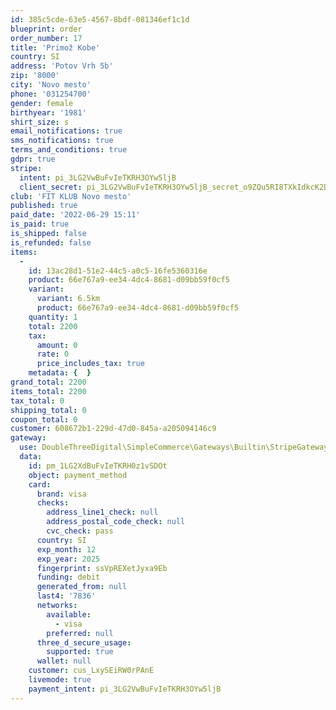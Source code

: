 ```yaml
---
id: 385c5cde-63e5-4567-8bdf-081346ef1c1d
blueprint: order
order_number: 17
title: 'Primož Kobe'
country: SI
address: 'Potov Vrh 5b'
zip: '8000'
city: 'Novo mesto'
phone: '031254700'
gender: female
birthyear: '1981'
shirt_size: s
email_notifications: true
sms_notifications: true
terms_and_conditions: true
gdpr: true
stripe:
  intent: pi_3LG2VwBuFvIeTKRH3OYw5ljB
  client_secret: pi_3LG2VwBuFvIeTKRH3OYw5ljB_secret_o9ZQu5RI8TXkIdkcK2Dwj6U74
club: 'FIT KLUB Novo mesto'
published: true
paid_date: '2022-06-29 15:11'
is_paid: true
is_shipped: false
is_refunded: false
items:
  -
    id: 13ac28d1-51e2-44c5-a0c5-16fe5360316e
    product: 66e767a9-ee34-4dc4-8681-d09bb59f0cf5
    variant:
      variant: 6.5km
      product: 66e767a9-ee34-4dc4-8681-d09bb59f0cf5
    quantity: 1
    total: 2200
    tax:
      amount: 0
      rate: 0
      price_includes_tax: true
    metadata: {  }
grand_total: 2200
items_total: 2200
tax_total: 0
shipping_total: 0
coupon_total: 0
customer: 608672b1-229d-47d0-845a-a205094146c9
gateway:
  use: DoubleThreeDigital\SimpleCommerce\Gateways\Builtin\StripeGateway
  data:
    id: pm_1LG2XdBuFvIeTKRH0z1vSDOt
    object: payment_method
    card:
      brand: visa
      checks:
        address_line1_check: null
        address_postal_code_check: null
        cvc_check: pass
      country: SI
      exp_month: 12
      exp_year: 2025
      fingerprint: ssVpREXetJyxa9Eb
      funding: debit
      generated_from: null
      last4: '7836'
      networks:
        available:
          - visa
        preferred: null
      three_d_secure_usage:
        supported: true
      wallet: null
    customer: cus_LxySEiRW0rPAnE
    livemode: true
    payment_intent: pi_3LG2VwBuFvIeTKRH3OYw5ljB
---
```


